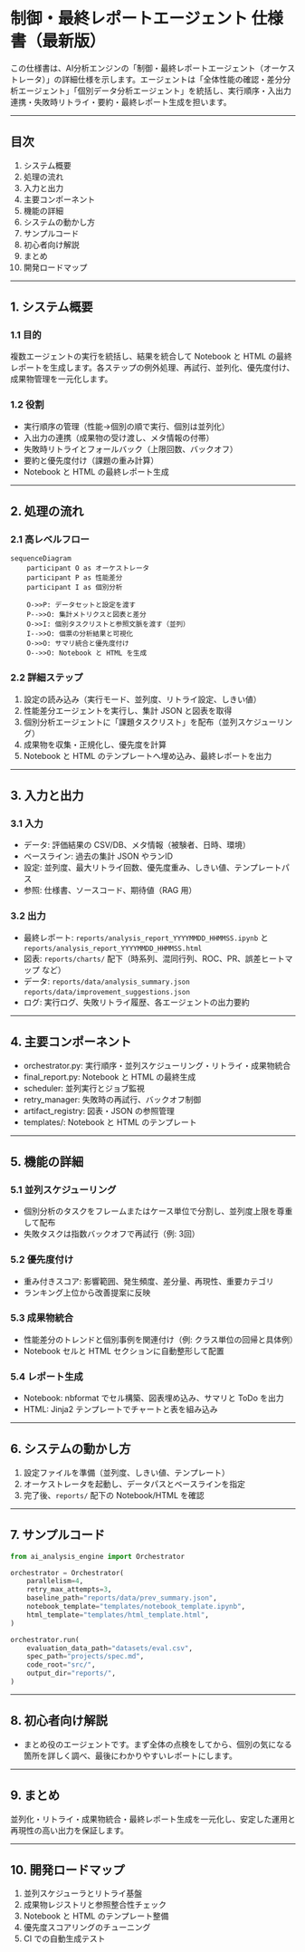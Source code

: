 # 制御・最終レポートエージェント 仕様書（最新版）

この仕様書は、AI分析エンジンの「制御・最終レポートエージェント（オーケストレータ）」の詳細仕様を示します。エージェントは「全体性能の確認・差分分析エージェント」「個別データ分析エージェント」を統括し、実行順序・入出力連携・失敗時リトライ・要約・最終レポート生成を担います。

---

## 目次
1. システム概要  
2. 処理の流れ  
3. 入力と出力  
4. 主要コンポーネント  
5. 機能の詳細  
6. システムの動かし方  
7. サンプルコード  
8. 初心者向け解説  
9. まとめ  
10. 開発ロードマップ

---

## 1. システム概要

### 1.1 目的
複数エージェントの実行を統括し、結果を統合して Notebook と HTML の最終レポートを生成します。各ステップの例外処理、再試行、並列化、優先度付け、成果物管理を一元化します。

### 1.2 役割
- 実行順序の管理（性能→個別の順で実行、個別は並列化）
- 入出力の連携（成果物の受け渡し、メタ情報の付帯）
- 失敗時リトライとフォールバック（上限回数、バックオフ）
- 要約と優先度付け（課題の重み計算）
- Notebook と HTML の最終レポート生成

---

## 2. 処理の流れ

### 2.1 高レベルフロー
```mermaid
sequenceDiagram
    participant O as オーケストレータ
    participant P as 性能差分
    participant I as 個別分析

    O->>P: データセットと設定を渡す
    P-->>O: 集計メトリクスと図表と差分
    O->>I: 個別タスクリストと参照文脈を渡す（並列）
    I-->>O: 個票の分析結果と可視化
    O->>O: サマリ統合と優先度付け
    O-->>O: Notebook と HTML を生成
```

### 2.2 詳細ステップ
1. 設定の読み込み（実行モード、並列度、リトライ設定、しきい値）
2. 性能差分エージェントを実行し、集計 JSON と図表を取得
3. 個別分析エージェントに「課題タスクリスト」を配布（並列スケジューリング）
4. 成果物を収集・正規化し、優先度を計算
5. Notebook と HTML のテンプレートへ埋め込み、最終レポートを出力

---

## 3. 入力と出力

### 3.1 入力
- データ: 評価結果の CSV/DB、メタ情報（被験者、日時、環境）
- ベースライン: 過去の集計 JSON やランID
- 設定: 並列度、最大リトライ回数、優先度重み、しきい値、テンプレートパス
- 参照: 仕様書、ソースコード、期待値（RAG 用）

### 3.2 出力
- 最終レポート: `reports/analysis_report_YYYYMMDD_HHMMSS.ipynb` と `reports/analysis_report_YYYYMMDD_HHMMSS.html`
- 図表: `reports/charts/` 配下（時系列、混同行列、ROC、PR、誤差ヒートマップ など）
- データ: `reports/data/analysis_summary.json` `reports/data/improvement_suggestions.json`
- ログ: 実行ログ、失敗リトライ履歴、各エージェントの出力要約

---

## 4. 主要コンポーネント
- orchestrator.py: 実行順序・並列スケジューリング・リトライ・成果物統合
- final_report.py: Notebook と HTML の最終生成
- scheduler: 並列実行とジョブ監視
- retry_manager: 失敗時の再試行、バックオフ制御
- artifact_registry: 図表・JSON の参照管理
- templates/: Notebook と HTML のテンプレート

---

## 5. 機能の詳細

### 5.1 並列スケジューリング
- 個別分析のタスクをフレームまたはケース単位で分割し、並列度上限を尊重して配布
- 失敗タスクは指数バックオフで再試行（例: 3回）

### 5.2 優先度付け
- 重み付きスコア: 影響範囲、発生頻度、差分量、再現性、重要カテゴリ
- ランキング上位から改善提案に反映

### 5.3 成果物統合
- 性能差分のトレンドと個別事例を関連付け（例: クラス単位の回帰と具体例）
- Notebook セルと HTML セクションに自動整形して配置

### 5.4 レポート生成
- Notebook: nbformat でセル構築、図表埋め込み、サマリと ToDo を出力
- HTML: Jinja2 テンプレートでチャートと表を組み込み

---

## 6. システムの動かし方
1. 設定ファイルを準備（並列度、しきい値、テンプレート）
2. オーケストレータを起動し、データパスとベースラインを指定
3. 完了後、`reports/` 配下の Notebook/HTML を確認

---

## 7. サンプルコード
```python
from ai_analysis_engine import Orchestrator

orchestrator = Orchestrator(
    parallelism=4,
    retry_max_attempts=3,
    baseline_path="reports/data/prev_summary.json",
    notebook_template="templates/notebook_template.ipynb",
    html_template="templates/html_template.html",
)

orchestrator.run(
    evaluation_data_path="datasets/eval.csv",
    spec_path="projects/spec.md",
    code_root="src/",
    output_dir="reports/",
)
```

---

## 8. 初心者向け解説
- まとめ役のエージェントです。まず全体の点検をしてから、個別の気になる箇所を詳しく調べ、最後にわかりやすいレポートにします。

---

## 9. まとめ
並列化・リトライ・成果物統合・最終レポート生成を一元化し、安定した運用と再現性の高い出力を保証します。

---

## 10. 開発ロードマップ
1. 並列スケジューラとリトライ基盤
2. 成果物レジストリと参照整合性チェック
3. Notebook と HTML のテンプレート整備
4. 優先度スコアリングのチューニング
5. CI での自動生成テスト


